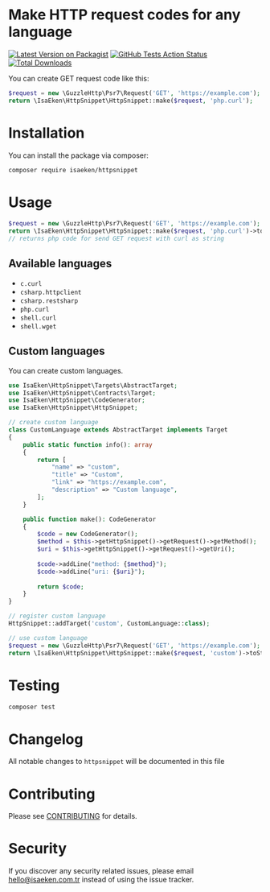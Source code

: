 # Make HTTP request codes for any language

[![Latest Version on Packagist](https://img.shields.io/packagist/v/isaeken/httpsnippet.svg?style=flat-square)](https://packagist.org/packages/isaeken/httpsnippet)
[![GitHub Tests Action Status](https://img.shields.io/github/workflow/status/isaeken/httpsnippet/run-tests?label=tests)](https://github.com/isaeken/httpsnippet/actions?query=workflow%3Arun-tests+branch%3Amaster)
[![Total Downloads](https://img.shields.io/packagist/dt/isaeken/httpsnippet.svg?style=flat-square)](https://packagist.org/packages/isaeken/httpsnippet)

You can create GET request code like this:

```php
$request = new \GuzzleHttp\Psr7\Request('GET', 'https://example.com');
return \IsaEken\HttpSnippet\HttpSnippet::make($request, 'php.curl');
```

# Installation

You can install the package via composer:

```bash
composer require isaeken/httpsnippet
```

# Usage

```php
$request = new \GuzzleHttp\Psr7\Request('GET', 'https://example.com');
return \IsaEken\HttpSnippet\HttpSnippet::make($request, 'php.curl')->toString();
// returns php code for send GET request with curl as string
```

## Available languages

- `c.curl`
- `csharp.httpclient`
- `csharp.restsharp`
- `php.curl`
- `shell.curl`
- `shell.wget`

## Custom languages

You can create custom languages.
    
```php
use IsaEken\HttpSnippet\Targets\AbstractTarget;
use IsaEken\HttpSnippet\Contracts\Target;
use IsaEken\HttpSnippet\CodeGenerator;
use IsaEken\HttpSnippet\HttpSnippet;

// create custom language
class CustomLanguage extends AbstractTarget implements Target
{
    public static function info(): array
    {
        return [
            "name" => "custom",
            "title" => "Custom",
            "link" => "https://example.com",
            "description" => "Custom language",
        ];
    }

    public function make(): CodeGenerator
    {
        $code = new CodeGenerator();
        $method = $this->getHttpSnippet()->getRequest()->getMethod();
        $uri = $this->getHttpSnippet()->getRequest()->getUri();
        
        $code->addLine("method: {$method}");
        $code->addLine("uri: {$uri}");
        
        return $code;
    }
}

// register custom language
HttpSnippet::addTarget('custom', CustomLanguage::class);

// use custom language
$request = new \GuzzleHttp\Psr7\Request('GET', 'https://example.com');
return \IsaEken\HttpSnippet\HttpSnippet::make($request, 'custom')->toString();
```

# Testing

```bash
composer test
```

# Changelog

All notable changes to `httpsnippet` will be documented in this file

# Contributing

Please see [CONTRIBUTING](CONTRIBUTING.md) for details.

# Security

If you discover any security related issues, please email hello@isaeken.com.tr instead of using the issue tracker.
